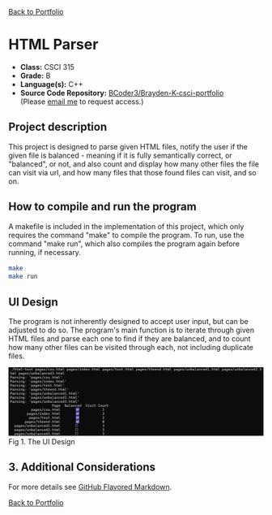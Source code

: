 [Back to Portfolio](./)

HTML Parser
===============

-   **Class:** CSCI 315
-   **Grade:** B
-   **Language(s):** C++
-   **Source Code Repository:** [BCoder3/Brayden-K-csci-portfolio](https://github.com/BCoder3/source-code-repo-for-portfolio)  
    (Please [email me](mailto:BMKirkland@csustudent.net?subject=GitHub%20Access) to request access.)

## Project description

This project is designed to parse given HTML files, notify the user if the given file is balanced - meaning if it is fully semantically correct, or "balanced", or not, and also count and display how many other files the file can visit via url, and how many files that those found files can visit, and so on.

## How to compile and run the program

A makefile is included in the implementation of this project, which only requires the command "make" to compile the program. To run, use the command "make run", which also compiles the program again before running, if necessary.

```bash
make
make run
```

## UI Design

The program is not inherently designed to accept user input, but can be adjusted to do so. The program's main function is to iterate through given HTML files and parse each one to find if they are balanced, and to count how many other files can be visited through each, not including duplicate files.

![screenshot](images/Project_2_fig_1.png)  
Fig 1. The UI Design

## 3. Additional Considerations

For more details see [GitHub Flavored Markdown](https://guides.github.com/features/mastering-markdown/).

[Back to Portfolio](./)
